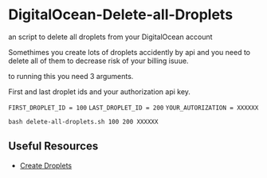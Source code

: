 # DigitalOcean-Delete-all-Droplets
an script to delete all droplets from your DigitalOcean account

Somethimes you create lots of droplets accidently by api and you need to delete all of them to decrease risk of your billing isuue.

to running this you need 3 arguments.

First and last droplet ids and your authorization api key.

`` FIRST_DROPLET_ID = 100 ``
`` LAST_DROPLET_ID = 200 ``
`` YOUR_AUTORIZATION = XXXXXX ``

```
bash delete-all-droplets.sh 100 200 XXXXXX
```

## Useful Resources
* [Create Droplets](https://www.itpiran.com/digital-ocean/)
